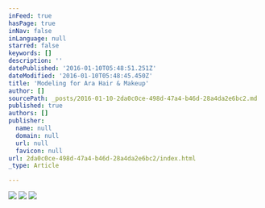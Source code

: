 ```yaml
---
inFeed: true
hasPage: true
inNav: false
inLanguage: null
starred: false
keywords: []
description: ''
datePublished: '2016-01-10T05:48:51.251Z'
dateModified: '2016-01-10T05:48:45.450Z'
title: 'Modeling for Ara Hair & Makeup'
author: []
sourcePath: _posts/2016-01-10-2da0c0ce-498d-47a4-b46d-28a4da2e6bc2.md
published: true
authors: []
publisher:
  name: null
  domain: null
  url: null
  favicon: null
url: 2da0c0ce-498d-47a4-b46d-28a4da2e6bc2/index.html
_type: Article

---
```

![](https://the-grid-user-content.s3-us-west-2.amazonaws.com/dbe6a281-8418-43a7-9431-96bb116a0a5f.jpg)
![](https://the-grid-user-content.s3-us-west-2.amazonaws.com/81896281-7ed2-4b28-8af4-653539a0560c.jpg)
![](https://the-grid-user-content.s3-us-west-2.amazonaws.com/eb959d3c-62ac-414f-a2d7-3fba0f7f6d40.jpg)